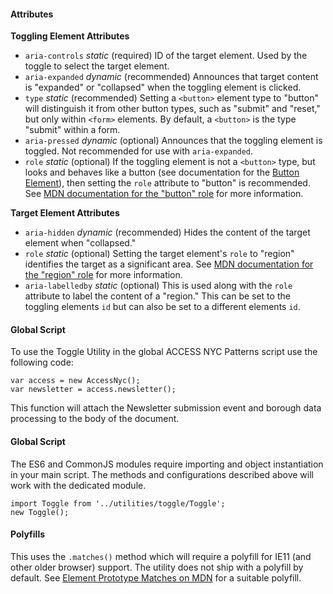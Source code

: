 #### Attributes

**Toggling Element Attributes**

* `aria-controls` *static* (required) ID of the target element. Used by the toggle to select the target element.
* `aria-expanded` *dynamic* (recommended) Announces that target content is "expanded" or "collapsed" when the toggling element is clicked.
* `type` *static* (recommended) Setting a `<button>` element type to "button" will distinguish it from other button types, such as "submit" and "reset," but only within `<form>` elements. By default, a `<button>` is the type "submit" within a form.
* `aria-pressed` *dynamic* (optional) Announces that the toggling element is toggled. Not recommended for use with `aria-expanded`.
* `role` *static* (optional) If the toggling element is not a `<button>` type, but looks and behaves like a button (see documentation for the [Button Element](/buttons)), then setting the `role` attribute to "button" is recommended. See [MDN documentation for the "button" role](https://developer.mozilla.org/en-US/docs/Web/Accessibility/ARIA/Roles/button_role) for more information.

**Target Element Attributes**

* `aria-hidden` *dynamic* (recommended) Hides the content of the target element when "collapsed."
* `role` *static* (optional) Setting the target element's `role` to "region" identifies the target as a significant area. See [MDN documentation for the "region" role](https://developer.mozilla.org/en-US/docs/Web/Accessibility/ARIA/Roles/Region_role) for more information.
* `aria-labelledby` *static* (optional) This is used along with the `role` attribute to label the content of a "region." This can be set to the toggling elements `id` but can also be set to a different elements `id`.

#### Global Script

To use the Toggle Utility in the global ACCESS NYC Patterns script use the following code:

    var access = new AccessNyc();
    var newsletter = access.newsletter();

This function will attach the Newsletter submission event and borough data processing to the body of the document.

#### Global Script

The ES6 and CommonJS modules require importing and object instantiation in your main script. The methods and configurations described above will work with the dedicated module.

    import Toggle from '../utilities/toggle/Toggle';
    new Toggle();

#### Polyfills

This uses the `.matches()` method which will require a polyfill for IE11 (and other older browser) support. The utility does not ship with a polyfill by default. See [Element Prototype Matches on MDN](https://polyfill.io/v2/docs/features/#Element_prototype_matches) for a suitable polyfill.